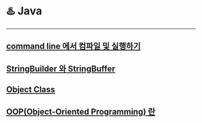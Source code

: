 # ♨️ Java

---
## [command line 에서 컴파일 및 실행하기](https://daisy-day.tistory.com/191)

## [StringBuilder 와 StringBuffer](https://daisy-day.tistory.com/192)

## [Object Class](https://daisy-day.tistory.com/193)

## [OOP(Object-Oriented Programming) 란](https://daisy-day.tistory.com/194)